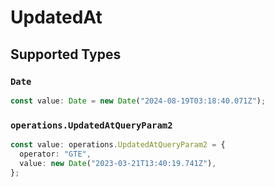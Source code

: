 # UpdatedAt


## Supported Types

### `Date`

```typescript
const value: Date = new Date("2024-08-19T03:18:40.071Z");
```

### `operations.UpdatedAtQueryParam2`

```typescript
const value: operations.UpdatedAtQueryParam2 = {
  operator: "GTE",
  value: new Date("2023-03-21T13:40:19.741Z"),
};
```

